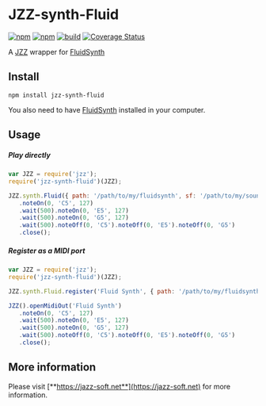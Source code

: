 # JZZ-synth-Fluid

[![npm](https://img.shields.io/npm/v/jzz-synth-fluid.svg)](https://www.npmjs.com/package/jzz-synth-fluid)
[![npm](https://img.shields.io/npm/dt/jzz-synth-fluid.svg)](https://www.npmjs.com/package/jzz-synth-fluid)
[![build](https://github.com/jazz-soft/JZZ-synth-Fluid/actions/workflows/build.yml/badge.svg)](https://github.com/jazz-soft/JZZ-synth-Fluid/actions)
[![Coverage Status](https://coveralls.io/repos/github/jazz-soft/JZZ-synth-Fluid/badge.svg?branch=main)](https://coveralls.io/github/jazz-soft/JZZ-synth-Fluid?branch=main)

A [JZZ](https://github.com/jazz-soft/JZZ) wrapper for [FluidSynth](https://github.com/FluidSynth/fluidsynth)

## Install

`npm install jzz-synth-fluid`

You also need to have [FluidSynth](https://github.com/FluidSynth/fluidsynth) installed in your computer.

## Usage

##### Play directly

```js
var JZZ = require('jzz');
require('jzz-synth-fluid')(JZZ);

JZZ.synth.Fluid({ path: '/path/to/my/fluidsynth', sf: '/path/to/my/soundfont.sf2' })
   .noteOn(0, 'C5', 127)
   .wait(500).noteOn(0, 'E5', 127)
   .wait(500).noteOn(0, 'G5', 127)
   .wait(500).noteOff(0, 'C5').noteOff(0, 'E5').noteOff(0, 'G5')
   .close();
```

##### Register as a MIDI port

```js
var JZZ = require('jzz');
require('jzz-synth-fluid')(JZZ);

JZZ.synth.Fluid.register('Fluid Synth', { path: '/path/to/my/fluidsynth', sf: '/path/to/my/soundfont.sf2' });

JZZ().openMidiOut('Fluid Synth')
   .noteOn(0, 'C5', 127)
   .wait(500).noteOn(0, 'E5', 127)
   .wait(500).noteOn(0, 'G5', 127)
   .wait(500).noteOff(0, 'C5').noteOff(0, 'E5').noteOff(0, 'G5')
   .close();
```

## More information

Please visit [**https://jazz-soft.net**](https://jazz-soft.net) for more information.  

